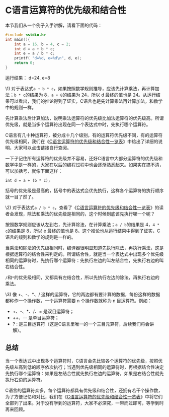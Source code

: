 # C语言运算符的优先级和结合性

本节我们从一个例子入手讲解，请看下面的代码：

```c
#include <stdio.h>
int main(){
    int a = 16, b = 4, c = 2;
    int d = a + b * c;
    int e = a / b * c;
    printf( "d=%d, e=%d\n", d, e);
    return 0;
}
```

运行结果：
d=24, e=8

\1) 对于表达式`a + b * c`，如果按照数学规则推导，应该先计算乘法，再计算加法；`b * c`的结果为 8，`a + 8`的结果为 24，所以 d 最终的值也是 24。从运行结果可以看出，我们的推论得到了证实，C语言也是先计算乘法再计算加法，和数学中的规则一样。

先计算乘法后计算加法，说明乘法运算符的优先级比加法运算符的优先级高。所谓优先级，就是当多个运算符出现在同一个表达式中时，先执行哪个运算符。

C语言有几十种运算符，被分成十几个级别，有的运算符优先级不同，有的运算符优先级相同，我们在《[C语言运算符的优先级和结合性一览表](http://c.biancheng.net/view/161.html)》中给出了详细的说明，大家可以点击链接自行查阅。

一下子记住所有运算符的优先级并不容易，还好C语言中大部分运算符的优先级和数学中是一样的，大家在以后的编程过程中也会逐渐熟悉起来。如果实在搞不清，可以加括号，就像下面这样：

```
int d = a + (b * c);
```

括号的优先级是最高的，括号中的表达式会优先执行，这样各个运算符的执行顺序就一目了然了。

\2) 对于表达式`a / b * c`，查看了《[C语言运算符的优先级和结合性一览表](http://c.biancheng.net/view/161.html)》的读者会发现，除法和乘法的优先级是相同的，这个时候到底该先执行哪一个呢？

按照数学规则应该从左到右，先计算除法，在计算乘法；`a / b`的结果是 4，`4 * c`的结果是 8，所以 e 最终的值也是 8。这个推论也从运行结果中得到了证实，C语言的规则和数学的规则是一样的。

当乘法和除法的优先级相同时，编译器很明显知道先执行除法，再执行乘法，这是根据运算符的结合性来判定的。所谓结合性，就是当一个表达式中出现多个优先级相同的运算符时，先执行哪个运算符：先执行左边的叫左结合性，先执行右边的叫右结合性。

`/`和`*`的优先级相同，又都具有左结合性，所以先执行左边的除法，再执行右边的乘法。

\3) 像 +、-、*、/ 这样的运算符，它的两边都有要计算的数据，每份这样的数据都称作一个操作数，一个运算符需要 n 个操作数就称为 n 目运算符。例如：

- +、-、*、/、= 是双目运算符；
- ++、-- 是单目运算符；
- ? : 是三目运算符（这是C语言里唯一的一个三目元算符，后续我们将会讲解）。

## 总结

当一个表达式中出现多个运算符时，C语言会先比较各个运算符的优先级，按照优先级从高到低的顺序依次执行；当遇到优先级相同的运算符时，再根据结合性决定先执行哪个运算符：如果是左结合性就先执行左边的运算符，如果是右结合性就先执行右边的运算符。

C语言的运算符众多，每个运算符都具有优先级和结合性，还拥有若干个操作数，为了方便记忆和对比，我们在《[C语言运算符的优先级和结合性一览表](http://c.biancheng.net/view/161.html)》中将它们全部列了出来。对于没有学到的运算符，大家不必深究，一带而过即可，等学到时再来回顾。